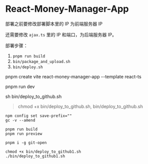 # React-Money-Manager-App

部署之前要修改部署脚本里的 IP 为前端服务器 IP

还需要修改 `ajax.ts` 里的 IP 和端口，为后端服务器 IP。

部署步骤：
1. `pnpm run build`
2. `bin/package_and_upload.sh`
3. `bin/deploy.sh`

pnpm create vite react-money-manager-app --template react-ts

pnpm run dev


sh bin/deploy_to_github.sh


> chmod +x bin/deploy_to_github.sh, bin/deploy_to_github.sh

```
npm config set save-prefix=""
gc -v --amend
```

```
pnpm run build
pnpm run preview
```

```
pnpm i -g git-open
```

```
chmod +x bin/deploy_to_github1.sh
./bin/deploy_to_github1.sh
```